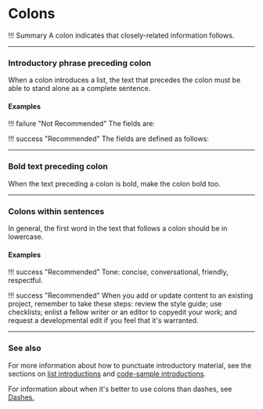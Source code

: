 # **Colons**

!!! Summary 
    A colon indicates that closely-related information follows.

___

### **Introductory phrase preceding colon**

When a colon introduces a list, the text that precedes the colon must be able to stand alone as a complete sentence.

#### **Examples**

!!! failure "Not Recommended" 
    The fields are:

!!! success "Recommended" 
    The fields are defined as follows:

___

### **Bold text preceding colon**

When the text preceding a colon is bold, make the colon bold too.

___

### **Colons within sentences**

In general, the first word in the text that follows a colon should be in lowercase.

#### **Examples**

!!! success "Recommended" 
    Tone: concise, conversational, friendly, respectful.

!!! success "Recommended" 
    When you add or update content to an existing project, remember to take these steps: review the style guide; use checklists; enlist a fellow writer or an editor to copyedit your work; and request a developmental edit if you feel that it's warranted.

___

### **See also**

For more information about how to punctuate introductory material, see the sections on [list introductions](https://developers.google.com/style/lists#intros) and [code-sample introductions](https://developers.google.com/style/code-samples#intros).

For information about when it's better to use colons than dashes, see [Dashes.](https://developers.google.com/style/dashes#colons)